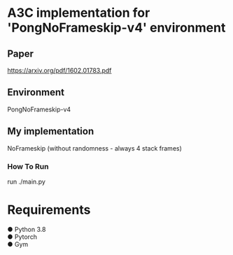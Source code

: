 # A3C implementation for 'PongNoFrameskip-v4' environment
## Paper
<a> https://arxiv.org/pdf/1602.01783.pdf </a>
## Environment
PongNoFrameskip-v4
## My implementation
NoFrameskip (without randomness - always 4 stack frames)
### How To Run
run ./main.py


# Requirements
● Python 3.8 <br>
● Pytorch <br>
● Gym <br>




